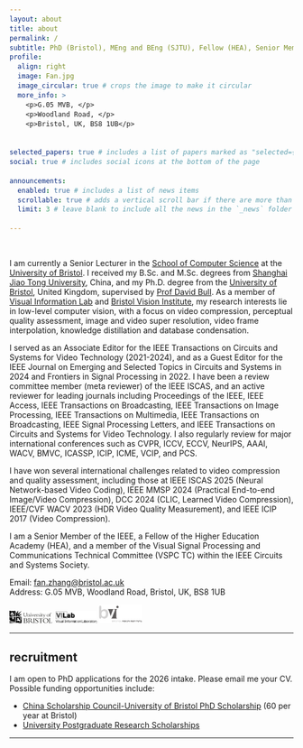 ```yaml
---
layout: about
title: about
permalink: /
subtitle: PhD (Bristol), MEng and BEng (SJTU), Fellow (HEA), Senior Member (IEEE).
profile:
  align: right
  image: Fan.jpg
  image_circular: true # crops the image to make it circular
  more_info: >
    <p>G.05 MVB, </p>
    <p>Woodland Road, </p>
    <p>Bristol, UK, BS8 1UB</p>


selected_papers: true # includes a list of papers marked as "selected={true}"
social: true # includes social icons at the bottom of the page

announcements:
  enabled: true # includes a list of news items
  scrollable: true # adds a vertical scroll bar if there are more than 3 news items
  limit: 3 # leave blank to include all the news in the `_news` folder

---
```



<br>

I am currently a Senior Lecturer in the [School of Computer Science](https://www.bristol.ac.uk/science-engineering/schools/computer-science/) at the [University of Bristol](https://www.bristol.ac.uk/). I received my B.Sc. and M.Sc. degrees from [Shanghai Jiao Tong University](https://en.sjtu.edu.cn/), China, and my Ph.D. degree from the [University of Bristol](https://www.bristol.ac.uk/), United Kingdom, supervised by [Prof David Bull](https://david-bull.github.io/). As a member of [Visual Information Lab](https://vilab.blogs.bristol.ac.uk/) and [Bristol Vision Institute](https://www.bristol.ac.uk/vision-institute), my research interests lie in low-level computer vision, with a focus on video compression, perceptual quality assessment, image and video super resolution, video frame interpolation, knowledge distillation and database condensation. 

I served as an Associate Editor for the IEEE Transactions on Circuits and Systems for Video Technology (2021-2024), and as a Guest Editor for the IEEE Journal on Emerging and Selected Topics in Circuits and Systems in 2024 and Frontiers in Signal Processing in 2022. I have been a review committee member (meta reviewer) of the IEEE ISCAS, and an active reviewer for leading journals including Proceedings of the IEEE, IEEE Access, IEEE Transactions on Broadcasting, IEEE Transactions on Image Processing, IEEE Transactions on Multimedia, IEEE Transactions on Broadcasting, IEEE Signal Processing Letters, and IEEE Transactions on Circuits and Systems for Video Technology. I also regularly review for major international conferences such as CVPR, ICCV, ECCV, NeurIPS, AAAI, WACV, BMVC, ICASSP, ICIP, ICME, VCIP, and PCS. 

I have won several international challenges related to video compression and quality assessment, including those at IEEE ISCAS 2025 (Neural Network-based Video Coding), IEEE MMSP 2024 (Practical End-to-end Image/Video Compression), DCC 2024 (CLIC, Learned Video Compression), IEEE/CVF WACV 2023 (HDR Video Quality Measurement), and IEEE ICIP 2017 (Video Compression). 

I am a Senior Member of the IEEE, a Fellow of the Higher Education Academy (HEA), and a member of the Visual Signal Processing and Communications Technical Committee (VSPC TC) within the IEEE Circuits and Systems Society.

Email: fan.zhang@bristol.ac.uk<br>
Address: G.05 MVB, Woodland Road, Bristol, UK, BS8 1UB

<a href='https://www.bristol.ac.uk'><img src="/assets/img/UoB_Black_24.svg" width="15%" alt="isolated"></a>
<a href='https://www.bristol.ac.uk/vision-institute'><img src="/assets/img/VILAB_gray.svg" width="15%" alt="isolated"></a>
<a href='https://vilab.blogs.bristol.ac.uk'><img src="/assets/img/BVI_gray.svg" width="15%" alt="isolated"></a>

---
## recruitment

I am open to PhD applications for the 2026 intake. Please email me your CV. Possible funding opportunities include:
- [China Scholarship Council-University of Bristol PhD Scholarship](https://www.bristol.ac.uk/students/support/finances/scholarships/china-scholarship-council/) (60 per year at Bristol)
- [University Postgraduate Research Scholarships](https://www.bristol.ac.uk/science-engineering/postgraduate-research/pgr-scholarships/)

---
